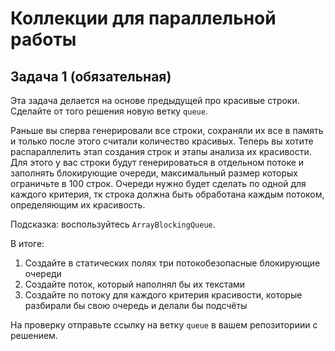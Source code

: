 # Коллекции для параллельной работы

## Задача 1 (обязательная)

Эта задача делается на основе предыдущей про красивые строки. Сделайте от того решения новую ветку `queue`.

Раньше вы сперва генерировали все строки, сохраняли их все в память и только после этого считали количество красивых.
Теперь вы хотите распараллелить этап создания строк и этапы анализа их красивости.
Для этого у вас строки будут генерироваться в отдельном потоке и заполнять блокирующие очереди, максимальный размер которых ограничьте в 100 строк.
Очереди нужно будет сделать по одной для каждого критерия, тк строка должна быть обработана каждым потоком, определяющим их красивость.

Подсказка: воспользуйтесь `ArrayBlockingQueue`.

В итоге:
1. Создайте в статических полях три потокобезопасные блокирующие очереди
2. Создайте поток, который наполнял бы их текстами
3. Создайте по потоку для каждого критерия красивости, которые разбирали бы свою очередь и делали бы подсчёты

На проверку отправьте ссылку на ветку `queue` в вашем репозиториии с решением.

